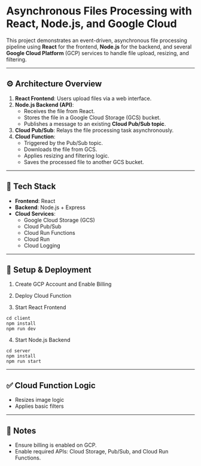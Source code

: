 # Asynchronous Files Processing with React, Node.js, and Google Cloud

This project demonstrates an event-driven, asynchronous file processing pipeline using **React** for the frontend, **Node.js** for the backend, and several **Google Cloud Platform** (GCP) services to handle file upload, resizing, and filtering.

---

## ⚙️ Architecture Overview

1. **React Frontend**: Users upload files via a web interface.
2. **Node.js Backend (API)**: 
   - Receives the file from React.
   - Stores the file in a Google Cloud Storage (GCS) bucket.
   - Publishes a message to an existing **Cloud Pub/Sub topic**.
3. **Cloud Pub/Sub**: Relays the file processing task asynchronously.
4. **Cloud Function**:
   - Triggered by the Pub/Sub topic.
   - Downloads the file from GCS.
   - Applies resizing and filtering logic.
   - Saves the processed file to another GCS bucket.

---

## 🧱 Tech Stack

- **Frontend**: React
- **Backend**: Node.js + Express
- **Cloud Services**:
  - Google Cloud Storage (GCS)
  - Cloud Pub/Sub
  - Cloud Run Functions
  - Cloud Run
  - Cloud Logging

---

<!-- ## 📁 Folder Structure -->


## 🚀 Setup & Deployment

1. Create GCP Account and Enable Billing

2. Deploy Cloud Function


3. Start React Frontend

```
cd client
npm install
npm run dev
```

4. Start Node.js Backend

```
cd server
npm install
npm run start
```

---

## ✅ Cloud Function Logic
* Resizes image logic
* Applies basic filters 

---

## 📌 Notes

* Ensure billing is enabled on GCP.
* Enable required APIs: Cloud Storage, Pub/Sub, and Cloud Run Functions.